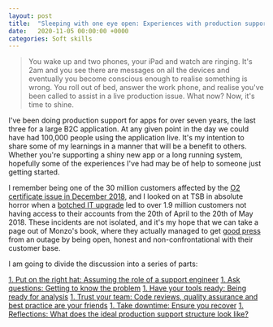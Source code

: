 ```yaml
---
layout: post
title:  "Sleeping with one eye open: Experiences with production support"
date:   2020-11-05 00:00:00 +0000
categories: Soft skills
---
```


 > You wake up and two phones, your iPad and watch are ringing. It's 2am and you see there are messages on all the devices and eventually you become conscious enough to realise something is wrong. You roll out of bed, answer the work phone, and realise you've been called to assist in a live production issue. What now? Now, it's time to shine.

I've been doing production support for apps for over seven years, the last three for a large B2C application. At any given point in the day we could have had 100,000 people using the application live. It's my intention to share some of my learnings in a manner that will be a benefit to others. Whether you're supporting a shiny new app or a long running system, hopefully some of the experiences I've had may be of help to someone just getting started.

I remember being one of the 30 million customers affected by the [O2 certificate issue in December 2018][o2-outage], and I looked on at TSB in absolute horror when a [botched IT upgrade][tsb-meltdown] led to over 1.9 million customers not having access to their accounts from the 20th of April to the 20th of May 2018. These incidents are not isolated, and it's my hope that we can take a page out of Monzo's book, where they actually managed to get [good press][monzo-success] from an outage by being open, honest and non-confrontational with their customer base.

I am going to divide the discussion into a series of parts:

 [1. Put on the right hat: Assuming the role of a support engineer][PART1]
 [1. Ask questions: Getting to know the problem][PART2]
 [1. Have your tools ready: Being ready for analysis][PART3]
 [1. Trust your team: Code reviews, quality assurance and best practice are your friends][PART4]
 [1. Take downtime: Ensure you recover][PART5]
 [1. Reflections: What does the ideal production support structure look like?][PART6]

[o2-outage]: https://www.theguardian.com/business/2018/dec/06/o2-customers-unable-to-get-online
[tsb-meltdown]: https://www.theguardian.com/business/2018/jun/06/timeline-of-trouble-how-the-tsb-it-meltdown-unfolded
[monzo-success]: https://econsultancy.com/monzo-outage-is-it-possible-to-fail-in-a-good-way/
[PART1]: https://qbalsdon.github.io/soft/skills/2020/11/06/prod-support-part-1.html
[PART2]: https://qbalsdon.github.io/soft/skills/2020/11/09/prod-support-part-2.html
[PART3]: https://qbalsdon.github.io/
[PART4]: https://qbalsdon.github.io/
[PART5]: https://qbalsdon.github.io/
[PART6]: https://qbalsdon.github.io/
